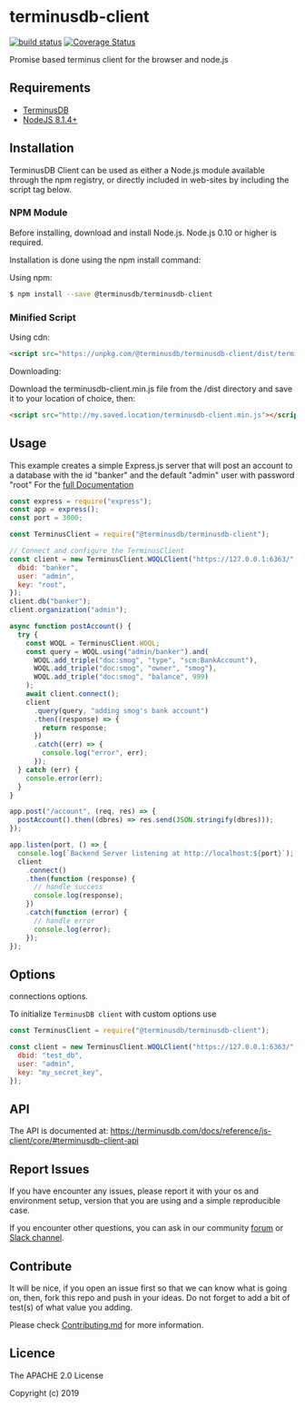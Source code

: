 # terminusdb-client

[![build status](https://api.travis-ci.com/terminusdb/terminusdb-client.svg?branch=master)](https://travis-ci.com/terminusdb/terminusdb-client)
[![Coverage Status](https://coveralls.io/repos/github/terminusdb/terminusdb-client/badge.svg?branch=master)](https://coveralls.io/repos/github/terminusdb/terminusdb-client/badge.svg?branch=master)

Promise based terminus client for the browser and node.js

## Requirements

- [TerminusDB](https://github.com/terminusdb/terminusdb-server)
- [NodeJS 8.1.4+](https://nodejs.org/en/)

## Installation

TerminusDB Client can be used as either a Node.js module available through the npm registry, or directly included in web-sites by including the script tag below.

### NPM Module

Before installing, download and install Node.js. Node.js 0.10 or higher is required.

Installation is done using the npm install command:

Using npm:

```bash
$ npm install --save @terminusdb/terminusdb-client
```

### Minified Script

Using cdn:

```html
<script src="https://unpkg.com/@terminusdb/terminusdb-client/dist/terminusdb-client.min.js"></script>
```

Downloading:

Download the terminusdb-client.min.js file from the /dist directory and save it to your location of choice, then:

```html
<script src="http://my.saved.location/terminusdb-client.min.js"></script>
```

## Usage

This example creates a simple Express.js server that will post an account to
a database with the id "banker" and the default "admin" user with password "root"
For the [full Documentation](https://terminusdb.com/docs/reference/js-client)

```javascript
const express = require("express");
const app = express();
const port = 3000;

const TerminusClient = require("@terminusdb/terminusdb-client");

// Connect and configure the TerminusClient
const client = new TerminusClient.WOQLClient("https://127.0.0.1:6363/", {
  dbid: "banker",
  user: "admin",
  key: "root",
});
client.db("banker");
client.organization("admin");

async function postAccount() {
  try {
    const WOQL = TerminusClient.WOQL;
    const query = WOQL.using("admin/banker").and(
      WOQL.add_triple("doc:smog", "type", "scm:BankAccount"),
      WOQL.add_triple("doc:smog", "owner", "smog"),
      WOQL.add_triple("doc:smog", "balance", 999)
    );
    await client.connect();
    client
      .query(query, "adding smog's bank account")
      .then((response) => {
        return response;
      })
      .catch((err) => {
        console.log("error", err);
      });
  } catch (err) {
    console.error(err);
  }
}

app.post("/account", (req, res) => {
  postAccount().then((dbres) => res.send(JSON.stringify(dbres)));
});

app.listen(port, () => {
  console.log(`Backend Server listening at http://localhost:${port}`);
  client
    .connect()
    .then(function (response) {
      // handle success
      console.log(response);
    })
    .catch(function (error) {
      // handle error
      console.log(error);
    });
});
```

## Options

connections options.

To initialize `TerminusDB client` with custom options use

```js
const TerminusClient = require("@terminusdb/terminusdb-client");

const client = new TerminusClient.WOQLClient("https://127.0.0.1:6363/", {
  dbid: "test_db",
  user: "admin",
  key: "my_secret_key",
});
```

## API

The API is documented at: https://terminusdb.com/docs/reference/js-client/core/#terminusdb-client-api

## Report Issues

If you have encounter any issues, please report it with your os and environment setup, version that you are using and a simple reproducible case.

If you encounter other questions, you can ask in our community [forum](https://community.terminusdb.com/) or [Slack channel](http://bit.ly/terminusdb-slack).

## Contribute

It will be nice, if you open an issue first so that we can know what is going on, then, fork this repo and push in your ideas. Do not forget to add a bit of test(s) of what value you adding.

Please check [Contributing.md](Contributing.md) for more information.

## Licence

The APACHE 2.0 License

Copyright (c) 2019